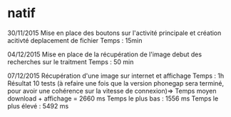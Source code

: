 # natif
30/11/2015
Mise en place des boutons sur l'activité principale et création acitivté deplacement de fichier
Temps : 15min

04/12/2015
Mise en place de la récupération de l'image debut des recherches sur le traitment
Temps : 50 min

07/12/2015
Récupération d'une image sur internet et affichage
Temps : 1h
Résultat 10 tests (à refaire une fois que la version phonegap sera terminé, pour avoir une cohérence sur la vitesse de connexion)=>
Temps moyen download + affichage = 2660 ms
Temps le plus bas : 1556 ms
Temps le plus élevé : 5492 ms
